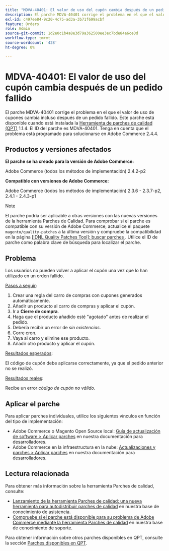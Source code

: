 ```yaml
---
title: "MDVA-40401: El valor de uso del cupón cambia después de un pedido fallido"
description: El parche MDVA-40401 corrige el problema en el que el valor de uso de cupones cambia incluso después de un pedido fallido. Este parche está disponible cuando está instalada la [Quality Patches Tool (QPT)](https://devdocs.magento.com/guides/v2.4/comp-mgr/patching.html#mqp) 1.1.4. El ID del parche es MDVA-40401. Tenga en cuenta que el problema está programado para solucionarse en Adobe Commerce 2.4.4.
exl-id: c497ee84-9c20-4c75-ad3a-3b71f699acbf
feature: Orders
role: Admin
source-git-commit: 1d2e0c1b4a8e3d79a362500ee3ec7bde84a6ce0d
workflow-type: tm+mt
source-wordcount: '428'
ht-degree: 0%

---
```


# MDVA-40401: El valor de uso del cupón cambia después de un pedido fallido

El parche MDVA-40401 corrige el problema en el que el valor de uso de cupones cambia incluso después de un pedido fallido. Este parche está disponible cuando está instalada la [Herramienta de parches de calidad (QPT)](https://devdocs.magento.com/guides/v2.4/comp-mgr/patching.html#mqp) 1.1.4. El ID del parche es MDVA-40401. Tenga en cuenta que el problema está programado para solucionarse en Adobe Commerce 2.4.4.

## Productos y versiones afectados

**El parche se ha creado para la versión de Adobe Commerce:**

Adobe Commerce (todos los métodos de implementación) 2.4.2-p2

**Compatible con versiones de Adobe Commerce:**

Adobe Commerce (todos los métodos de implementación) 2.3.6 - 2.3.7-p2, 2.4.1 - 2.4.3-p1

>[!NOTE]
>
>El parche podría ser aplicable a otras versiones con las nuevas versiones de la herramienta Parches de Calidad. Para comprobar si el parche es compatible con su versión de Adobe Commerce, actualice el paquete `magento/quality-patches` a la última versión y compruebe la compatibilidad en la página [[!DNL Quality Patches Tool]: buscar parches ](https://devdocs.magento.com/quality-patches/tool.html#patch-grid). Utilice el ID de parche como palabra clave de búsqueda para localizar el parche.

## Problema

Los usuarios no pueden volver a aplicar el cupón una vez que lo han utilizado en un orden fallido.

<u>Pasos a seguir</u>:

1. Crear una regla del carro de compras con cupones generados automáticamente.
1. Añadir un producto al carro de compras y aplicar el cupón.
1. Ir a **Cierre de compra**.
1. Haga que el producto añadido esté &quot;agotado&quot; antes de realizar el pedido.
1. Debería recibir un error de *sin existencias*.
1. Corre cron.
1. Vaya al carro y elimine ese producto.
1. Añadir otro producto y aplicar el cupón.

<u>Resultados esperados</u>:

El código de cupón debe aplicarse correctamente, ya que el pedido anterior no se realizó.

<u>Resultados reales</u>:

Recibe un error *código de cupón no válido*.

## Aplicar el parche

Para aplicar parches individuales, utilice los siguientes vínculos en función del tipo de implementación:

* Adobe Commerce o Magento Open Source local: [Guía de actualización de software > Aplicar parches](https://devdocs.magento.com/guides/v2.4/comp-mgr/patching/mqp.html) en nuestra documentación para desarrolladores.
* Adobe Commerce en la infraestructura en la nube: [Actualizaciones y parches > Aplicar parches](https://devdocs.magento.com/cloud/project/project-patch.html) en nuestra documentación para desarrolladores.

## Lectura relacionada

Para obtener más información sobre la herramienta Parches de calidad, consulte:

* [Lanzamiento de la herramienta Parches de calidad: una nueva herramienta para autodistribuir parches de calidad](/help/announcements/adobe-commerce-announcements/magento-quality-patches-released-new-tool-to-self-serve-quality-patches.md) en nuestra base de conocimiento de asistencia.
* [Compruebe si el parche está disponible para su problema de Adobe Commerce mediante la herramienta Parches de calidad](/help/support-tools/patches-available-in-qpt-tool/check-patch-for-magento-issue-with-magento-quality-patches.md) en nuestra base de conocimiento de soporte.

Para obtener información sobre otros parches disponibles en QPT, consulte la sección [Parches disponibles en QPT](https://support.magento.com/hc/en-us/sections/360010506631-Patches-available-in-QPT-tool-).
